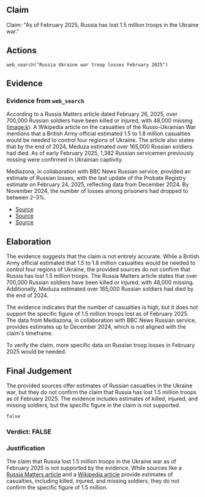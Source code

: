 ## Claim
Claim: "As of February 2025, Russia has lost 1.5 million troops in the Ukraine war."

## Actions
```
web_search("Russia Ukraine war troop losses February 2025")
```

## Evidence
### Evidence from `web_search`
According to a Russia Matters article dated February 26, 2025, over 700,000 Russian soldiers have been killed or injured, with 48,000 missing (<image:k>). A Wikipedia article on the casualties of the Russo-Ukrainian War mentions that a British Army official estimated 1.5 to 1.8 million casualties would be needed to control four regions of Ukraine. The article also states that by the end of 2024, Meduza estimated over 165,000 Russian soldiers had died. As of early February 2025, 1,382 Russian servicemen previously missing were confirmed in Ukrainian captivity.

Mediazona, in collaboration with BBC News Russian service, provided an estimate of Russian losses, with the last update of the Probate Registry estimate on February 24, 2025, reflecting data from December 2024. By November 2024, the number of losses among prisoners had dropped to between 2–3%.
*   [Source](https://www.russiamatters.org/news/russia-ukraine-war-report-card/russia-ukraine-war-report-card-feb-26-2025)
*   [Source](https://en.wikipedia.org/wiki/Casualties_of_the_Russo-Ukrainian_War)
*   [Source](https://en.zona.media/article/2025/08/01/casualties_eng-trl)


## Elaboration
The evidence suggests that the claim is not entirely accurate. While a British Army official estimated that 1.5 to 1.8 million casualties would be needed to control four regions of Ukraine, the provided sources do not confirm that Russia has lost 1.5 million troops. The Russia Matters article states that over 700,000 Russian soldiers have been killed or injured, with 48,000 missing. Additionally, Meduza estimated over 165,000 Russian soldiers had died by the end of 2024.

The evidence indicates that the number of casualties is high, but it does not support the specific figure of 1.5 million troops lost as of February 2025. The data from Mediazona, in collaboration with BBC News Russian service, provides estimates up to December 2024, which is not aligned with the claim's timeframe.

To verify the claim, more specific data on Russian troop losses in February 2025 would be needed.


## Final Judgement
The provided sources offer estimates of Russian casualties in the Ukraine war, but they do not confirm the claim that Russia has lost 1.5 million troops as of February 2025. The evidence includes estimates of killed, injured, and missing soldiers, but the specific figure in the claim is not supported.

`false`


### Verdict: FALSE

### Justification
The claim that Russia lost 1.5 million troops in the Ukraine war as of February 2025 is not supported by the evidence. While sources like a [Russia Matters article](https://www.russiamatters.org/news/russia-ukraine-war-report-card/russia-ukraine-war-report-card-feb-26-2025) and a [Wikipedia article](https://en.wikipedia.org/wiki/Casualties_of_the_Russo-Ukrainian_War) provide estimates of casualties, including killed, injured, and missing soldiers, they do not confirm the specific figure of 1.5 million.

